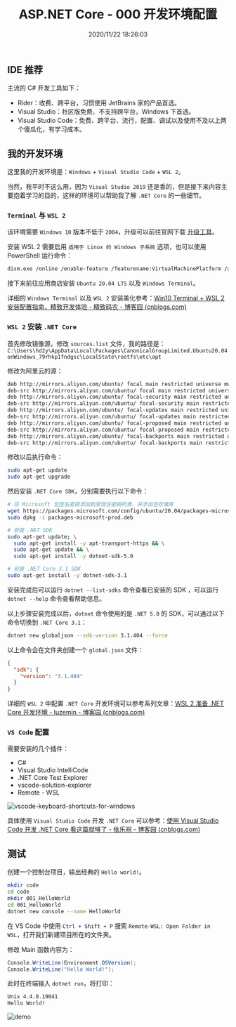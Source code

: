 ﻿---
title: "ASP.NET Core - 000 开发环境配置"
date: "2020/11/22 18:26:03"
updated: "2020/11/22 18:27:41"
permalink: "aspnet-core-000-development-environment-configuration/"
tags:
 - VSCode
 - VS
categories:
 - [开发, C#, "ASP.NET Core"]
---

## IDE 推荐

主流的 C# 开发工具如下：
+ Rider：收费、跨平台，习惯使用 JetBrains 家的产品首选。
+ Visual Studio：社区版免费、不支持跨平台，Windows 下首选。
+ Visual Studio Code：免费、跨平台、流行，配置、调试以及使用不及以上两个傻瓜化，有学习成本。

## 我的开发环境

这里我的开发环境是：`Windows` + `Visual Studio Code` + `WSL 2`。

当然，我平时不这么用，因为 `Visual Studio 2019` 还是香的，但是接下来内容主要抱着学习的目的，这样的环境可以帮助我了解 `.NET Core` 的一些细节。

### `Terminal` 与 `WSL 2`

该环境需要 `Windows 10` 版本不低于 `2004`，升级可以前往官网下载 [升级工具](https://www.microsoft.com/zh-cn/software-download/windows10)。

安装 WSL 2 需要启用 `适用于 Linux 的 Windows 子系统` 选项，也可以使用 PowerShell 运行命令：

``` bash
dism.exe /online /enable-feature /featurename:VirtualMachinePlatform /all /norestart
```

接下来前往应用商店安装 `Ubuntu 20.04 LTS` 以及 `Windows Terminal`。

详细的 `Windows Terminal` 以及 `WSL 2` 安装美化参考：[Win10 Terminal + WSL 2 安装配置指南，精致开发体验 - 精致码农 - 博客园 (cnblogs.com)](https://www.cnblogs.com/willick/p/13924325.html)

### `WSL 2` 安装 `.NET Core`

首先修改镜像源，修改 `sources.list` 文件，我的路径是：`C:\Users\hd2y\AppData\Local\Packages\CanonicalGroupLimited.Ubuntu20.04onWindows_79rhkp1fndgsc\LocalState\rootfs\etc\apt`

修改为阿里云的源：

```bash
deb http://mirrors.aliyun.com/ubuntu/ focal main restricted universe multiverse
deb-src http://mirrors.aliyun.com/ubuntu/ focal main restricted universe multiverse
deb http://mirrors.aliyun.com/ubuntu/ focal-security main restricted universe multiverse
deb-src http://mirrors.aliyun.com/ubuntu/ focal-security main restricted universe multiverse
deb http://mirrors.aliyun.com/ubuntu/ focal-updates main restricted universe multiverse
deb-src http://mirrors.aliyun.com/ubuntu/ focal-updates main restricted universe multiverse
deb http://mirrors.aliyun.com/ubuntu/ focal-proposed main restricted universe multiverse
deb-src http://mirrors.aliyun.com/ubuntu/ focal-proposed main restricted universe multiverse
deb http://mirrors.aliyun.com/ubuntu/ focal-backports main restricted universe multiverse
deb-src http://mirrors.aliyun.com/ubuntu/ focal-backports main restricted universe multiverse
```

修改以后执行命令：

```bash
sudo apt-get update
sudo apt-get upgrade
```

然后安装 `.NET Core SDK`，分别需要执行以下命令：

```bash
# 将 Microsoft 包签名密钥添加到受信任密钥列表，并添加包存储库
wget https://packages.microsoft.com/config/ubuntu/20.04/packages-microsoft-prod.deb -O packages-microsoft-prod.deb
sudo dpkg -i packages-microsoft-prod.deb

# 安装 .NET SDK
sudo apt-get update; \
  sudo apt-get install -y apt-transport-https && \
  sudo apt-get update && \
  sudo apt-get install -y dotnet-sdk-5.0

# 安装 .NET Core 3.1 SDK
sudo apt-get install -y dotnet-sdk-3.1
```

安装完成后可以运行 `dotnet --list-sdks` 命令查看已安装的 SDK ，可以运行 `dotnet --help` 命令查看帮助信息。

以上步骤安装完成以后，`dotnet` 命令使用的是 `.NET 5.0` 的 SDK，可以通过以下命令切换到 `.NET Core 3.1`：

```bash
dotnet new globaljson --sdk-version 3.1.404 --force
```

以上命令会在文件夹创建一个 `global.json` 文件：

```json
{
  "sdk": {
    "version": "3.1.404"
  }
}
```

详细的 `WSL 2` 中配置 `.NET Core` 开发环境可以参考系列文章：[WSL 2 准备 .NET Core 开发环境 - luzemin - 博客园 (cnblogs.com)](https://www.cnblogs.com/talentzemin/p/12575606.html)

### `VS Code` 配置

需要安装的几个插件：
+ C#
+ Visual Studio IntelliCode
+ .NET Core Test Explorer
+ vscode-solution-explorer
+ Remote - WSL

![vscode-keyboard-shortcuts-for-windows](https://www.hd2y.net/upload/2020/11/vscode-keyboard-shortcuts-for-windows-acb5985293e84e8e8394611748d2d75f.png)

具体使用 `Visual Studio Code` 开发 `.NET Core` 可以参考：[使用 Visual Studio Code 开发 .NET Core 看这篇就够了 - 依乐祝 - 博客园 (cnblogs.com)](https://www.cnblogs.com/yilezhu/p/9926078.html)

## 测试

创建一个控制台项目，输出经典的 `Hello world!`。

```bash
mkdir code
cd code
mkdir 001_HelloWorld
cd 001_HelloWorld
dotnet new console --name HelloWorld
```

在 VS Code 中使用 `Ctrl + Shift + P` 搜索 `Remote-WSL: Open Folder in WSL`，打开我们新建项目所在的文件夹。

修改 Main 函数内容为：
```csharp
Console.WriteLine(Environment.OSVersion);
Console.WriteLine("Hello World!");
```

此时在终端输入 `dotnet run`，将打印：
```bash
Unix 4.4.0.19041
Hello World!
```

![demo](https://www.hd2y.net/upload/2020/11/demo-41682b793120418fae6532bee902ae87.png)


